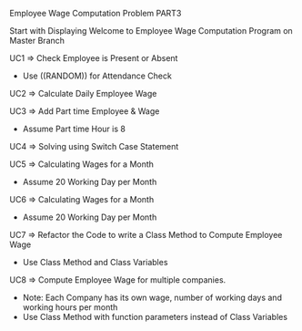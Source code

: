 Employee Wage Computation Problem PART3

Start with Displaying Welcome to Employee Wage Computation Program on Master Branch

UC1 =>
Check Employee is Present or Absent
- Use ((RANDOM)) for Attendance Check

UC2 =>
Calculate Daily Employee Wage

UC3 =>
Add Part time Employee & Wage
- Assume Part time Hour is 8

UC4 =>
Solving using Switch Case Statement

UC5 =>
Calculating Wages for a Month
- Assume 20 Working Day per Month

UC6 =>
Calculating Wages for a Month
- Assume 20 Working Day per Month

UC7 =>
Refactor the Code to write a Class
Method to Compute Employee Wage
 - Use Class Method and Class Variables

UC8 =>
Compute Employee Wage for multiple companies.
- Note: Each Company has its own wage,
  number of working days and working hours per month
- Use Class Method with function
  parameters instead of Class Variables
